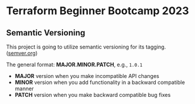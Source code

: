 # Terraform Beginner Bootcamp 2023

## Semantic Versioning

This project is going to utilize semantic versioning for its tagging.
([semver.org](https://semver.org/))

The general format:
**MAJOR.MINOR.PATCH**, e.g., `1.0.1`

- **MAJOR** version when you make incompatible API changes
- **MINOR** version when you add functionality in a backward compatible manner
- **PATCH** version when you make backward compatible bug fixes
